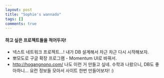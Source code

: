 ```yaml
---
layout: post
title: "Sophie's wannado"
tags: []
comments: true
---
```


#### 하고 싶은 프로젝트들을 적어두자!
* 넥스트 네트워크 프로젝트...! 내가 DB 설계해서 차근 차근 다시 시작해보자.
* 뽀모도로 구글 확장 프로그램 - Momentum UI로 바꿔서.
* http://hogangnono.com/ 나도 이런 거 만들고 싶네. 수학과 나왔으니, DB도 좋아하니... 요런 정보들 모아서 사이트 한번 만들어보자! :)
